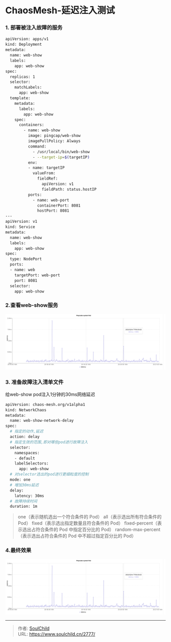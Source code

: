 # ChaosMesh-延迟注入测试

<!--more-->
### 1. 部署被注入故障的服务
```bash
apiVersion: apps/v1
kind: Deployment
metadata:
  name: web-show
  labels:
    app: web-show
spec:
  replicas: 1
  selector:
    matchLabels:
      app: web-show
  template:
    metadata:
      labels:
        app: web-show
    spec:
      containers:
        - name: web-show
          image: pingcap/web-show
          imagePullPolicy: Always
          command:
            - /usr/local/bin/web-show
            - --target-ip=$(targetIP)
          env:
          - name: targetIP
            valueFrom:
              fieldRef:
                apiVersion: v1
                fieldPath: status.hostIP
          ports:
            - name: web-port
              containerPort: 8081
              hostPort: 8081
---
apiVersion: v1
kind: Service
metadata:
  name: web-show
  labels:
    app: web-show
spec:
  type: NodePort
  ports:
  - name: web
    targetPort: web-port
    port: 8081
  selector:
    app: web-show
```

### 2.查看web-show服务
![00805-wt8lrefrvuc.png](images/779256225.png)

### 3. 准备故障注入清单文件
给web-show pod注入1分钟的30ms网络延迟
```bash
apiVersion: chaos-mesh.org/v1alpha1
kind: NetworkChaos
metadata:
  name: web-show-network-delay
spec:
  # 指定的动作,延迟
  action: delay
  # 指定生效的范围,即对哪些pod进行故障注入
  selector:
    namespaces:
    - default
    labelSelectors:
      app: web-show
  # 对selector选出的pod进行更细粒度的控制
  mode: one
  # 增加30ms延迟
  delay:
    latency: 30ms
  # 故障持续时间
  duration: 1m
```
> one（表示随机选出一个符合条件的 Pod）
> all（表示选出所有符合条件的 Pod）
> fixed（表示选出指定数量且符合条件的 Pod）
> fixed-percent（表示选出占符合条件的 Pod 中指定百分比的 Pod）
> random-max-percent（表示选出占符合条件的 Pod 中不超过指定百分比的 Pod）

### 4.最终效果
![86448-cnm9oar8tju.png](images/779256225.png)


---

> 作者: [SoulChild](https://www.soulchild.cn)  
> URL: https://www.soulchild.cn/2777/  


